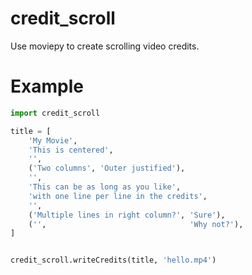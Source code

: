 # credit_scroll

Use moviepy to create scrolling video credits.

# Example

```python
import credit_scroll

title = [
    'My Movie',
    'This is centered',
    '',
    ('Two columns', 'Outer justified'),
    '',
    'This can be as long as you like',
    'with one line per line in the credits',
    '',
    ('Multiple lines in right column?', 'Sure'),
    ('',                                'Why not?'),
]


credit_scroll.writeCredits(title, 'hello.mp4')

```